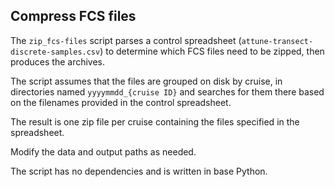 ## Compress FCS files

The `zip_fcs-files` script parses a control spreadsheet (`attune-transect-discrete-samples.csv`) to determine which FCS files need to be zipped, then produces the archives.

The script assumes that the files are grouped on disk by cruise, in directories named `yyyymmdd_{cruise ID}` and searches for them there based on the filenames provided in the control spreadsheet.

The result is one zip file per cruise containing the files specified in the spreadsheet.

Modify the data and output paths as needed.

The script has no dependencies and is written in base Python.
